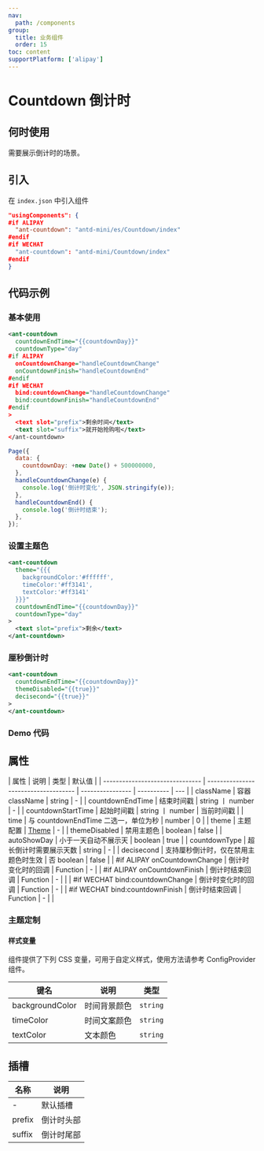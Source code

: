 ```yaml
---
nav:
  path: /components
group:
  title: 业务组件
  order: 15
toc: content
supportPlatform: ['alipay']
---
```


# Countdown 倒计时

## 何时使用

需要展示倒计时的场景。

## 引入

在 `index.json` 中引入组件

```json
"usingComponents": {
#if ALIPAY
  "ant-countdown": "antd-mini/es/Countdown/index"
#endif
#if WECHAT
  "ant-countdown": "antd-mini/Countdown/index"
#endif
}
```

## 代码示例

### 基本使用

```xml
<ant-countdown
  countdownEndTime="{{countdownDay}}"
  countdownType="day"
#if ALIPAY
  onCountdownChange="handleCountdownChange"
  onCountdownFinish="handleCountdownEnd"
#endif
#if WECHAT
  bind:countdownChange="handleCountdownChange"
  bind:countdownFinish="handleCountdownEnd"
#endif
>
  <text slot="prefix">剩余时间</text>
  <text slot="suffix">就开始抢购啦</text>
</ant-countdown>
```

```js
Page({
  data: {
    countdownDay: +new Date() + 500000000,
  },
  handleCountdownChange(e) {
    console.log('倒计时变化', JSON.stringify(e));
  },
  handleCountdownEnd() {
    console.log('倒计时结束');
  },
});
```

### 设置主题色

```xml
<ant-countdown
  theme="{{{
    backgroundColor:'#ffffff',
    timeColor:'#ff3141',
    textColor:'#ff3141'
  }}}"
  countdownEndTime="{{countdownDay}}"
  countdownType="day"
>
  <text slot="prefix">剩余</text>
</ant-countdown>
```

### 厘秒倒计时

```xml
<ant-countdown
  countdownEndTime="{{countdownDay}}"
  themeDisabled="{{true}}"
  decisecond="{{true}}"
>
</ant-countdown>
```

### Demo 代码

<code src='../../demo/pages/Countdown/index'></code>

## 属性

| 属性                            | 说明                                 | 类型             | 默认值     |
| ------------------------------- | ------------------------------------ | ---------------- | ---------- | --- |
| className                       | 容器 className                       | string           | -          |
| countdownEndTime                | 结束时间戳                           | string 丨 number | -          |
| countdownStartTime              | 起始时间戳                           | string 丨 number | 当前时间戳 |
| time                            | 与 countdownEndTime 二选一，单位为秒 | number           | 0          |
| theme                           | 主题配置                             | [Theme](#theme)  | -          |
| themeDisabled                   | 禁用主题色                           | boolean          | false      |
| autoShowDay                     | 小于一天自动不展示天                 | boolean          | true       |
| countdownType                   | 超长倒计时需要展示天数               | string           | -          |
| decisecond                      | 支持厘秒倒计时，仅在禁用主题色时生效 | 否 boolean       | false      |
| #if ALIPAY onCountdownChange    | 倒计时变化时的回调                   | Function         | -          |
| #if ALIPAY onCountdownFinish    | 倒计时结束回调                       | Function         | -          |     |
| #if WECHAT bind:countdownChange | 倒计时变化时的回调                   | Function         | -          |
| #if WECHAT bind:countdownFinish | 倒计时结束回调                       | Function         | -          |     |

### 主题定制

#### 样式变量

组件提供了下列 CSS 变量，可用于自定义样式，使用方法请参考 ConfigProvider 组件。

| 键名            | 说明         | 类型     |
| --------------- | ------------ | -------- |
| backgroundColor | 时间背景颜色 | `string` |
| timeColor       | 时间文案颜色 | `string` |
| textColor       | 文本颜色     | `string` |

## 插槽

| 名称   | 说明       |
| ------ | ---------- |
| -      | 默认插槽   |
| prefix | 倒计时头部 |
| suffix | 倒计时尾部 |
